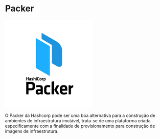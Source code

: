 # Packer

![PACKER_01](images/PACKER_01.png)

O Packer da Hashcorp pode ser uma boa alternativa para a construção de ambientes de infraestrutura imutável, trata-se de uma plataforma criada especificamente com a finalidade de provisionamento para construção de imagens de infraestrutura.
